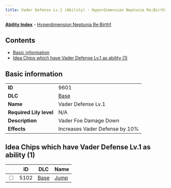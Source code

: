 ```yaml
---
title: Vader Defense Lv.1 (Ability) - Hyperdimension Neptunia Re;Birth1
---
```


[**Ability Index**](/neptunia/rb1/ability/index.html) - [Hyperdimension Neptunia Re;Birth1](/neptunia/rb1)

## Contents

- [Basic information](#basic-information)
- [Idea Chips which have Vader Defense Lv.1 as ability (1)](#idea-chips-which-have-vader-defense-lv1-as-ability-1)

## Basic information

|   |   |
| -- | -- |
| **ID** | 9601
**DLC** | [Base](/neptunia/rb1/dlc/1-base.html)
**Name** | Vader Defense Lv.1
**Required Lily level** | N/A
**Description** | Vader Foe Damage Down
**Effects** | Increases Vader Defense by 10% |


## Idea Chips which have Vader Defense Lv.1 as ability (1)

|    | ID | DLC | Name |
| -- | -- | --- | ---- |
| <input type="checkbox" id="rb1-item-1-5102" class="trackbox" /> | 5102 | [Base](/neptunia/rb1/dlc/1-base.html) | [Jump](/neptunia/rb1/item/1-5102-jump.html) |
